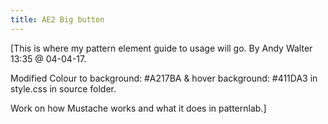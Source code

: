 ```yaml
---
title: AE2 Big button
---
```


[This is where my pattern element guide to usage will go.
By Andy Walter 13:35 @ 04-04-17.

Modified Colour to background: #A217BA & hover background: #411DA3 in style.css in source folder.

Work on how Mustache works and what it does in patternlab.]

